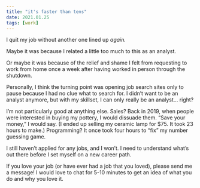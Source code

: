 ```yaml
---
title: "it's faster than tens"
date: 2021.01.25
tags: [work]
---
```


<script>
    import Image from "$lib/components/Image.svelte";
    import NewTabLink from "$lib/components/NewTabLink.svelte";
</script>

I quit my job without another one lined up _again._

Maybe it was because I related a little too much to this <NewTabLink text="Key & Peele sketch" link="https://www.youtube.com/watch?v=ymRqYz-Mxnw" /> as an analyst.

Or maybe it was because of the relief and shame I felt from requesting to work from home once a week after having worked in person through the shutdown.

Personally, I think the turning point was opening job search sites only to pause because I had no clue what to search for. I didn’t want to be an analyst anymore, but with my skillset, I can only really be an analyst… right?

I’m not particularly good at anything else. Sales? Back in 2019, when people were interested in buying my pottery, I would dissuade them. “Save your money,” I would say. (I ended up selling my ceramic lamp for $75. It took 23 hours to make.) Programming? It once took four hours to “fix” my number guessing game.

I still haven’t applied for any jobs, and I won’t. I need to understand what’s out there before I set myself on a new career path.

If you love your job (or have ever had a job that you loved), please send me a message! I would love to chat for 5-10 minutes to get an idea of what you do and why you love it.